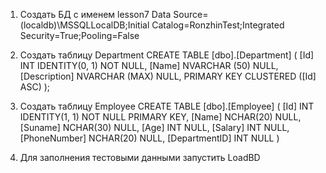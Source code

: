 ﻿1. Создать БД с именем lesson7
Data Source=(localdb)\MSSQLLocalDB;Initial Catalog=RonzhinTest;Integrated Security=True;Pooling=False


2. Создать таблицу Department
CREATE TABLE [dbo].[Department] (
    [Id]          INT IDENTITY(0, 1) NOT NULL,
    [Name]        NVARCHAR (50)  NULL,
    [Description] NVARCHAR (MAX) NULL,
    PRIMARY KEY CLUSTERED ([Id] ASC)
);

3. Создать таблицу Employee
	CREATE TABLE [dbo].[Employee]
	(
	[Id] INT IDENTITY(1, 1) NOT NULL PRIMARY KEY, 
    	[Name] NCHAR(20) NULL, 
    	[Suname] NCHAR(30) NULL, 
    	[Age] INT NULL, 
    	[Salary] INT NULL, 
    	[PhoneNumber] NCHAR(20) NULL, 
    	[DepartmentID] INT NULL
	)

4. Для заполнения тестовыми данными запустить LoadBD

